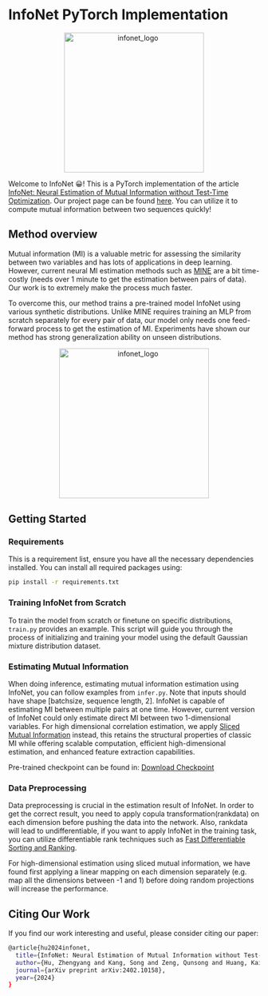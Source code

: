 # InfoNet PyTorch Implementation

<p align="center">
  <img src="https://drive.google.com/uc?export=view&id=1CS-iVGgRriB3Erl4fn8fLUJOjf6BHNqd" alt="infonet_logo" width="280"/>
</p>

Welcome to InfoNet 😀! This is a PyTorch implementation of the article [InfoNet: Neural Estimation of Mutual Information without Test-Time Optimization](https://arxiv.org/abs/2402.10158).
Our project page can be found [here](https://datou30.github.io/InfoNet-page/).
You can utilize it to compute mutual information between two sequences quickly!

## Method overview

Mutual information (MI) is a valuable metric for assessing the similarity between two variables and has lots of applications in deep learning. However, current neural MI estimation methods such as [MINE](https://arxiv.org/abs/1801.04062) are a bit time-costly (needs over 1 minute to get the estimation between pairs of data). Our work is to extremely make the process much faster. 

To overcome this, our method trains a pre-trained model InfoNet using various synthetic distributions. Unlike MINE requires training an MLP from scratch separately for every pair of data, our model only needs one feed-forward process to get the estimation of MI. Experiments have shown our method has strong generalization ability on unseen distributions.

<p align="center">
  <img src="https://drive.google.com/uc?export=view&id=1aJ-WDgvQRoCTBp7HLsMEOCIKhZG_lm-1" alt="infonet_logo" width="300"/>
</p>

## Getting Started

### Requirements

This is a requirement list, ensure you have all the necessary dependencies installed. You can install all required packages using:

```bash
pip install -r requirements.txt
```

### Training InfoNet from Scratch

To train the model from scratch or finetune on specific distributions, `train.py` provides an example. This script will guide you through the process of initializing and training your model using the default Gaussian mixture distribution dataset.

### Estimating Mutual Information

When doing inference, estimating mutual information estimation using InfoNet, you can follow examples from `infer.py`. 
Note that inputs should have shape [batchsize, sequence length, 2]. InfoNet is capable of estimating MI between multiple pairs at one time. 
However, current version of InfoNet could only estimate direct MI between two 1-dimensional variables.
For high dimensional correlation estimation, we apply [Sliced Mutual Information](https://arxiv.org/abs/2110.05279) instead, this retains the structural properties of classic MI while offering scalable computation, efficient high-dimensional estimation, and enhanced feature extraction capabilities.

Pre-trained checkpoint can be found in: [Download Checkpoint](https://drive.google.com/drive/folders/1R7ah_ymD3M9Fp9EegyJrWNo5hI6Z5gZ7?usp=drive_link)

### Data Preprocessing

Data preprocessing is crucial in the estimation result of InfoNet. In order to get the correct result, you need to apply copula transformation(rankdata) on each dimension before pushing the data into the network.
Also, rankdata will lead to undifferentiable, if you want to apply InfoNet in the training task, you can utilize differentiable rank techniques such as [Fast Differentiable Sorting and Ranking](https://arxiv.org/abs/2002.08871).

For high-dimensional estimation using sliced mutual information, we have found first applying a linear mapping on each dimension separately (e.g. map all the dimensions between -1 and 1) before doing random projections will increase the performance.

## Citing Our Work

If you find our work interesting and useful, please consider citing our paper:
```bash
@article{hu2024infonet,
  title={InfoNet: Neural Estimation of Mutual Information without Test-Time Optimization},
  author={Hu, Zhengyang and Kang, Song and Zeng, Qunsong and Huang, Kaibin and Yang, Yanchao},
  journal={arXiv preprint arXiv:2402.10158},
  year={2024}
}
```
